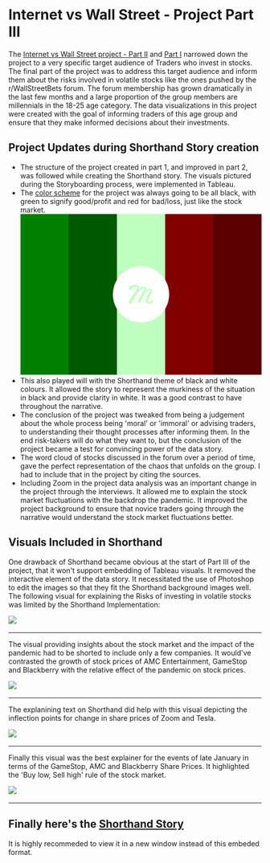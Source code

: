 # Internet vs Wall Street - Project Part III

The [Internet vs Wall Street project - Part II](https://murlis97.github.io/portfolio-viz/storyboard.html) and [Part I](https://murlis97.github.io/portfolio-viz/final_project_mjsharma.html) narrowed down the project to a very specific target audience of Traders who invest in stocks. The final part of the project was to address this target audience and inform them about the risks involved in volatile stocks like the ones pushed by the r/WallStreetBets forum. The forum membership has grown dramatically in the last few months and a large proportion of the group members are millennials in the 18-25 age category. The data visualizations in this project were created with the goal of informing traders of this age group and ensure that they make informed decisions about their investments. 

## Project Updates during Shorthand Story creation
- The structure of the project created in part 1, and improved in part 2, was followed while creating the Shorthand story. The visuals pictured during the Storyboarding process, were implemented in Tableau.
- The [color scheme](https://colors.muz.li/palette/008000/005a00/bfffbf/800000/5a0000) for the project was always going to be all black, with green to signify good/profit and red for bad/loss, just like the stock market. 
![Alt text](./images/muzli.svg)
- This also played will with the Shorthand theme of black and white colours. It allowed the story to represent the murkiness of the situation in black and provide clarity in white. It was a good contrast to have throughout the narrative.
- The conclusion of the project was tweaked from being a judgement about the whole process being 'moral' or 'immoral' or advising traders, to understanding their thought processes after informing them. In the end risk-takers will do what they want to, but the conclusion of the project became a test for convincing power of the data story. 
- The word cloud of stocks discussed in the forum over a period of time, gave the perfect representation of the chaos that unfolds on the group. I had to include that in the project by citing the sources. 
- Including Zoom in the project data analysis was an important change in the project through the interviews. It allowed me to explain the stock market fluctuations with the backdrop the pandemic. It improved the project background to ensure that novice traders going through the narrative would understand the stock market fluctuations better.

## Visuals Included in Shorthand
One drawback of Shorthand became obvious at the start of Part III of the project, that it won't support embedding of Tableau visuals. It removed the interactive element of the data story. It necessitated the use of Photoshop to edit the images so that they fit the Shorthand background images well. The following visual for explaining the Risks of investing in volatile stocks was limited by the Shorthand Implementation:

<div class='tableauPlaceholder' id='viz1616020241850' style='position: relative'>
   <noscript><a href='#'><img alt=' ' src='https:&#47;&#47;public.tableau.com&#47;static&#47;images&#47;GM&#47;GMEViz&#47;Dashboard1&#47;1_rss.png' style='border: none' /></a></noscript>
   <object class='tableauViz'  style='display:none;'>
      <param name='host_url' value='https%3A%2F%2Fpublic.tableau.com%2F' />
      <param name='embed_code_version' value='3' />
      <param name='site_root' value='' />
      <param name='name' value='GMEViz&#47;Dashboard1' />
      <param name='tabs' value='no' />
      <param name='toolbar' value='yes' />
      <param name='static_image' value='https:&#47;&#47;public.tableau.com&#47;static&#47;images&#47;GM&#47;GMEViz&#47;Dashboard1&#47;1.png' />
      <param name='animate_transition' value='yes' />
      <param name='display_static_image' value='yes' />
      <param name='display_spinner' value='yes' />
      <param name='display_overlay' value='yes' />
      <param name='display_count' value='yes' />
      <param name='language' value='en' />
   </object>
</div>
<script type='text/javascript'>                    var divElement = document.getElementById('viz1616020241850');                    var vizElement = divElement.getElementsByTagName('object')[0];                    if ( divElement.offsetWidth > 800 ) { vizElement.style.width='650px';vizElement.style.height='827px';} else if ( divElement.offsetWidth > 500 ) { vizElement.style.width='650px';vizElement.style.height='827px';} else { vizElement.style.width='100%';vizElement.style.height='427px';}                     var scriptElement = document.createElement('script');                    scriptElement.src = 'https://public.tableau.com/javascripts/api/viz_v1.js';                    vizElement.parentNode.insertBefore(scriptElement, vizElement);                </script>

_________

The visual providing insights about the stock market and the impact of the pandemic had to be shorted to include only a few companies. It would've contrasted the growth of stock prices of AMC Entertainment, GameStop and Blackberry with the relative effect of the pandemic on stock prices. 

<div class='tableauPlaceholder' id='viz1616025132030' style='position: relative'>
   <noscript><a href='https:&#47;&#47;murlis97.github.io&#47;portfolio-viz&#47;'><img alt=' ' src='https:&#47;&#47;public.tableau.com&#47;static&#47;images&#47;Sh&#47;SharesPriceComparison&#47;Dashboard1&#47;1_rss.png' style='border: none' /></a></noscript>
   <object class='tableauViz'  style='display:none;'>
      <param name='host_url' value='https%3A%2F%2Fpublic.tableau.com%2F' />
      <param name='embed_code_version' value='3' />
      <param name='site_root' value='' />
      <param name='name' value='SharesPriceComparison&#47;Dashboard1' />
      <param name='tabs' value='no' />
      <param name='toolbar' value='yes' />
      <param name='static_image' value='https:&#47;&#47;public.tableau.com&#47;static&#47;images&#47;Sh&#47;SharesPriceComparison&#47;Dashboard1&#47;1.png' />
      <param name='animate_transition' value='yes' />
      <param name='display_static_image' value='yes' />
      <param name='display_spinner' value='yes' />
      <param name='display_overlay' value='yes' />
      <param name='display_count' value='yes' />
      <param name='language' value='en' />
   </object>
</div>
<script type='text/javascript'>                    var divElement = document.getElementById('viz1616025132030');                    var vizElement = divElement.getElementsByTagName('object')[0];                    if ( divElement.offsetWidth > 800 ) { vizElement.style.width='650px';vizElement.style.height='1627px';} else if ( divElement.offsetWidth > 500 ) { vizElement.style.width='650px';vizElement.style.height='1627px';} else { vizElement.style.width='100%';vizElement.style.height='727px';}                     var scriptElement = document.createElement('script');                    scriptElement.src = 'https://public.tableau.com/javascripts/api/viz_v1.js';                    vizElement.parentNode.insertBefore(scriptElement, vizElement);                </script>

____________

The explanining text on Shorthand did help with this visual depicting the inflection points for change in share prices of Zoom and Tesla. 

<div class='tableauPlaceholder' id='viz1616025295479' style='position: relative'>
   <noscript><a href='https:&#47;&#47;murlis97.github.io&#47;portfolio-viz&#47;'><img alt=' ' src='https:&#47;&#47;public.tableau.com&#47;static&#47;images&#47;Sh&#47;SharesPriceComparison&#47;Dashboard2&#47;1_rss.png' style='border: none' /></a></noscript>
   <object class='tableauViz'  style='display:none;'>
      <param name='host_url' value='https%3A%2F%2Fpublic.tableau.com%2F' />
      <param name='embed_code_version' value='3' />
      <param name='site_root' value='' />
      <param name='name' value='SharesPriceComparison&#47;Dashboard2' />
      <param name='tabs' value='no' />
      <param name='toolbar' value='yes' />
      <param name='static_image' value='https:&#47;&#47;public.tableau.com&#47;static&#47;images&#47;Sh&#47;SharesPriceComparison&#47;Dashboard2&#47;1.png' />
      <param name='animate_transition' value='yes' />
      <param name='display_static_image' value='yes' />
      <param name='display_spinner' value='yes' />
      <param name='display_overlay' value='yes' />
      <param name='display_count' value='yes' />
      <param name='language' value='en' />
   </object>
</div>
<script type='text/javascript'>                    var divElement = document.getElementById('viz1616025295479');                    var vizElement = divElement.getElementsByTagName('object')[0];                    if ( divElement.offsetWidth > 800 ) { vizElement.style.width='650px';vizElement.style.height='827px';} else if ( divElement.offsetWidth > 500 ) { vizElement.style.width='650px';vizElement.style.height='827px';} else { vizElement.style.width='100%';vizElement.style.height='727px';}                     var scriptElement = document.createElement('script');                    scriptElement.src = 'https://public.tableau.com/javascripts/api/viz_v1.js';                    vizElement.parentNode.insertBefore(scriptElement, vizElement);                </script>

__________

Finally this visual was the best explainer for the events of late January in terms of the GameStop, AMC and Blackberry Share Prices. It highlighted the 'Buy low, Sell high' rule of the stock market. 

<div class='tableauPlaceholder' id='viz1616025365084' style='position: relative'>
   <noscript><a href='https:&#47;&#47;murlis97.github.io&#47;portfolio-viz&#47;'><img alt=' ' src='https:&#47;&#47;public.tableau.com&#47;static&#47;images&#47;Sh&#47;SharesPriceComparison&#47;Dashboard3&#47;1_rss.png' style='border: none' /></a></noscript>
   <object class='tableauViz'  style='display:none;'>
      <param name='host_url' value='https%3A%2F%2Fpublic.tableau.com%2F' />
      <param name='embed_code_version' value='3' />
      <param name='site_root' value='' />
      <param name='name' value='SharesPriceComparison&#47;Dashboard3' />
      <param name='tabs' value='no' />
      <param name='toolbar' value='yes' />
      <param name='static_image' value='https:&#47;&#47;public.tableau.com&#47;static&#47;images&#47;Sh&#47;SharesPriceComparison&#47;Dashboard3&#47;1.png' />
      <param name='animate_transition' value='yes' />
      <param name='display_static_image' value='yes' />
      <param name='display_spinner' value='yes' />
      <param name='display_overlay' value='yes' />
      <param name='display_count' value='yes' />
      <param name='language' value='en' />
   </object>
</div>
<script type='text/javascript'>                    var divElement = document.getElementById('viz1616025365084');                    var vizElement = divElement.getElementsByTagName('object')[0];                    if ( divElement.offsetWidth > 800 ) { vizElement.style.width='650px';vizElement.style.height='827px';} else if ( divElement.offsetWidth > 500 ) { vizElement.style.width='650px';vizElement.style.height='827px';} else { vizElement.style.width='100%';vizElement.style.height='727px';}                     var scriptElement = document.createElement('script');                    scriptElement.src = 'https://public.tableau.com/javascripts/api/viz_v1.js';                    vizElement.parentNode.insertBefore(scriptElement, vizElement);                </script>

__________

## Finally here's the [Shorthand Story](https://carnegiemellon.shorthandstories.com/internet-vs-wall-street/index.html)
It is highly recommeded to view it in a new window instead of this embeded format. 
